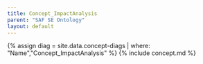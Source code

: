 ```yaml
---
title: Concept_ImpactAnalysis
parent: "SAF SE Ontology"
layout: default
---
```

{% assign diag = site.data.concept-diags | where: "Name","Concept_ImpactAnalysis" %}
{% include concept.md %}